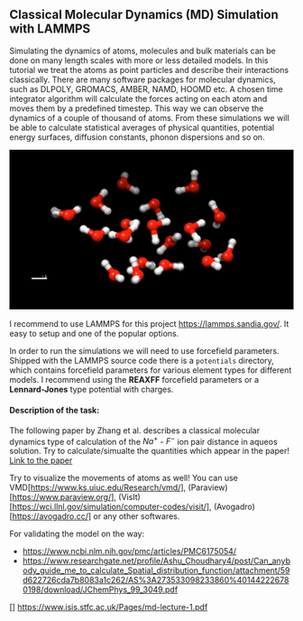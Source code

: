 ## Classical Molecular Dynamics (MD) Simulation with LAMMPS

Simulating the dynamics of atoms, molecules and bulk materials can be done on many length scales with more or less detailed models. In this tutorial we treat the atoms as point particles and describe their interactions classically. There are many software packages for molecular dynamics, such as DLPOLY, GROMACS, AMBER, NAMD, HOOMD etc. A chosen time integrator algorithm will calculate the forces acting on each atom and moves them by a predefined timestep. This way we can observe the dynamics of a couple of thousand of atoms. From these simulations we will be able to calculate statistical averages of physical quantities, potential energy surfaces, diffusion constants, phonon dispersions and so on.

![viz.png](viz.png)

I recommend to use LAMMPS for this project https://lammps.sandia.gov/. It easy to setup and one of the popular options.

In order to run the simulations we will need to use forcefield parameters. Shipped with the LAMMPS source code there is a `potentials` directory, which contains forcefield parameters for various element types for different models. I recommend using the **REAXFF** forcefield parameters or a **Lennard-Jones** type potential with charges.

#### Description of the task:
The following paper by Zhang et al. describes a classical molecular dynamics type of calculation of the $Na^+$ - $F^-$ ion pair distance in aqueos solution. Try to calculate/simualte the quantities which appear in the paper!
[Link to the paper](https://www.sciencedirect.com/science/article/abs/pii/S0378381220301618)


Try to visualize the movements of atoms as well! You can use VMD[https://www.ks.uiuc.edu/Research/vmd/], (Paraview)[https://www.paraview.org/], (VisIt)[https://wci.llnl.gov/simulation/computer-codes/visit/], (Avogadro)[https://avogadro.cc/] or any other softwares.


For validating the model on the way:
* https://www.ncbi.nlm.nih.gov/pmc/articles/PMC6175054/
* https://www.researchgate.net/profile/Ashu_Choudhary4/post/Can_anybody_guide_me_to_calculate_Spatial_distribution_function/attachment/59d622726cda7b8083a1c262/AS%3A273533098233860%401442226780198/download/JChemPhys_99_3049.pdf



[] https://www.isis.stfc.ac.uk/Pages/md-lecture-1.pdf
